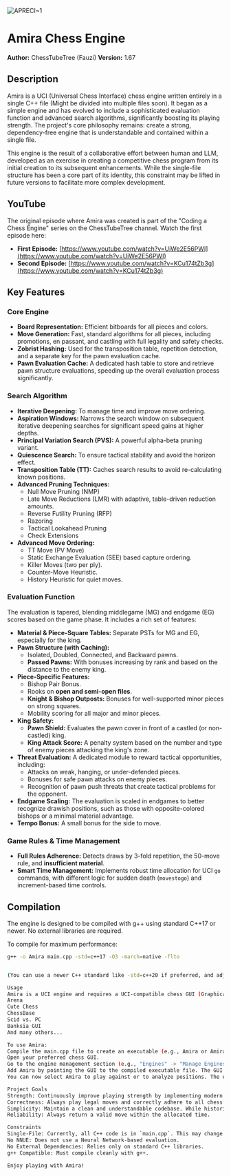![APRECI~1](https://github.com/user-attachments/assets/1216b195-2f3a-4b05-aa7c-e27297a8d0aa)
# Amira Chess Engine

**Author:** ChessTubeTree (Fauzi)
**Version:** 1.67

## Description

Amira is a UCI (Universal Chess Interface) chess engine written entirely in a single C++ file (Might be divided into multiple files soon). It began as a simple engine and has evolved to include a sophisticated evaluation function and advanced search algorithms, significantly boosting its playing strength. The project's core philosophy remains: create a strong, dependency-free engine that is understandable and contained within a single file.

This engine is the result of a collaborative effort between human and LLM, developed as an exercise in creating a competitive chess program from its initial creation to its subsequent enhancements. While the single-file structure has been a core part of its identity, this constraint may be lifted in future versions to facilitate more complex development.
## YouTube

The original episode where Amira was created is part of the "Coding a Chess Engine" series on the ChessTubeTree channel. Watch the first episode here:
*   **First Episode:** [https://www.youtube.com/watch?v=UiWe2E56PWI](https://www.youtube.com/watch?v=UiWe2E56PWI)
*   **Second Episode:** [https://www.youtube.com/watch?v=KCu174tZb3g](https://www.youtube.com/watch?v=KCu174tZb3g)

## Key Features

### Core Engine
*   **Board Representation:** Efficient bitboards for all pieces and colors.
*   **Move Generation:** Fast, standard algorithms for all pieces, including promotions, en passant, and castling with full legality and safety checks.
*   **Zobrist Hashing:** Used for the transposition table, repetition detection, and a separate key for the pawn evaluation cache.
*   **Pawn Evaluation Cache:** A dedicated hash table to store and retrieve pawn structure evaluations, speeding up the overall evaluation process significantly.

### Search Algorithm
*   **Iterative Deepening:** To manage time and improve move ordering.
*   **Aspiration Windows:** Narrows the search window on subsequent iterative deepening searches for significant speed gains at higher depths.
*   **Principal Variation Search (PVS):** A powerful alpha-beta pruning variant.
*   **Quiescence Search:** To ensure tactical stability and avoid the horizon effect.
*   **Transposition Table (TT):** Caches search results to avoid re-calculating known positions.
*   **Advanced Pruning Techniques:**
    *   Null Move Pruning (NMP)
    *   Late Move Reductions (LMR) with adaptive, table-driven reduction amounts.
    *   Reverse Futility Pruning (RFP)
    *   Razoring
    *   Tactical Lookahead Pruning
    *   Check Extensions
*   **Advanced Move Ordering:**
    *   TT Move (PV Move)
    *   Static Exchange Evaluation (SEE) based capture ordering.
    *   Killer Moves (two per ply).
    *   Counter-Move Heuristic.
    *   History Heuristic for quiet moves.

### Evaluation Function
The evaluation is tapered, blending middlegame (MG) and endgame (EG) scores based on the game phase. It includes a rich set of features:
*   **Material & Piece-Square Tables:** Separate PSTs for MG and EG, especially for the king.
*   **Pawn Structure (with Caching):**
    *   Isolated, Doubled, Connected, and Backward pawns.
    *   **Passed Pawns:** With bonuses increasing by rank and based on the distance to the enemy king.
*   **Piece-Specific Features:**
    *   Bishop Pair Bonus.
    *   Rooks on **open and semi-open files**.
    *   **Knight & Bishop Outposts:** Bonuses for well-supported minor pieces on strong squares.
    *   Mobility scoring for all major and minor pieces.
*   **King Safety:**
    *   **Pawn Shield:** Evaluates the pawn cover in front of a castled (or non-castled) king.
    *   **King Attack Score:** A penalty system based on the number and type of enemy pieces attacking the king's zone.
*   **Threat Evaluation:** A dedicated module to reward tactical opportunities, including:
    *   Attacks on weak, hanging, or under-defended pieces.
    *   Bonuses for safe pawn attacks on enemy pieces.
    *   Recognition of pawn push threats that create tactical problems for the opponent.
*   **Endgame Scaling:** The evaluation is scaled in endgames to better recognize drawish positions, such as those with opposite-colored bishops or a minimal material advantage.
*   **Tempo Bonus:** A small bonus for the side to move.

### Game Rules & Time Management
*   **Full Rules Adherence:** Detects draws by 3-fold repetition, the 50-move rule, and **insufficient material**.
*   **Smart Time Management:** Implements robust time allocation for UCI `go` commands, with different logic for sudden death (`movestogo`) and increment-based time controls.

## Compilation

The engine is designed to be compiled with g++ using standard C++17 or newer. No external libraries are required.

To compile for maximum performance:
```bash
g++ -o Amira main.cpp -std=c++17 -O3 -march=native -flto


(You can use a newer C++ standard like -std=c++20 if preferred, and adjust optimization flags as desired. -O3 is highly recommended for performance.)

Usage
Amira is a UCI engine and requires a UCI-compatible chess GUI (Graphical User Interface) to be played, such as:
Arena
Cute Chess
ChessBase
Scid vs. PC
Banksia GUI
And many others...

To use Amira:
Compile the main.cpp file to create an executable (e.g., Amira or Amira.exe).
Open your preferred chess GUI.
Go to the engine management section (e.g., "Engines" -> "Manage Engines").
Add Amira by pointing the GUI to the compiled executable file. The GUI will automatically detect it as a UCI engine.
You can now select Amira to play against or to analyze positions. The engine supports the setoption name Hash value <MB> command to configure its transposition table size.

Project Goals
Strength: Continuously improve playing strength by implementing modern and effective chess programming techniques.
Correctness: Always play legal moves and correctly adhere to all chess rules and the UCI protocol.
Simplicity: Maintain a clean and understandable codebase. While historically this has meant keeping the engine in a single file, this constraint may be lifted in the future to allow for easier expansion.
Reliability: Always return a valid move within the allocated time.

Constraints
Single-File: Currently, all C++ code is in `main.cpp`. This may change in a future release to improve modularity.
No NNUE: Does not use a Neural Network-based evaluation.
No External Dependencies: Relies only on standard C++ libraries.
g++ Compatible: Must compile cleanly with g++.

Enjoy playing with Amira!
